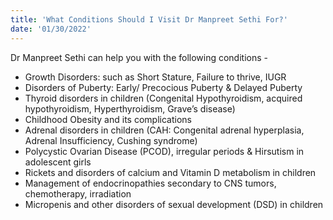 ```yaml
---
title: 'What Conditions Should I Visit Dr Manpreet Sethi For?'
date: '01/30/2022'
---
```

Dr Manpreet Sethi can help you with the following conditions -
- Growth Disorders: such as Short Stature, Failure to thrive, IUGR
- Disorders of Puberty: Early/ Precocious Puberty &amp; Delayed Puberty
- Thyroid disorders in children (Congenital Hypothyroidism, acquired hypothyroidism,
Hyperthyroidism, Grave’s disease)
- Childhood Obesity and its complications
- Adrenal disorders in children (CAH: Congenital adrenal hyperplasia, Adrenal Insufficiency,
Cushing syndrome)
- Polycystic Ovarian Disease (PCOD), irregular periods &amp; Hirsutism in adolescent girls
- Rickets and disorders of calcium and Vitamin D metabolism in children
- Management of endocrinopathies secondary to CNS tumors, chemotherapy, irradiation
- Micropenis and other disorders of sexual development (DSD) in children
